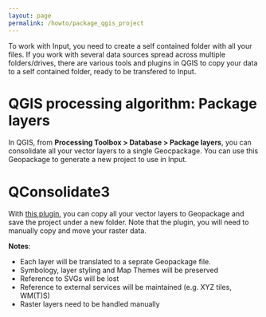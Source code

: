 ```yaml
---
layout: page
permalink: /howto/package_qgis_project
---
```



To work with Input, you need to create a self contained folder with all your files. If you work with several data sources spread across multiple folders/drives, there are various tools and plugins in QGIS to copy your data to a self contained folder, ready to be transfered to Input.

# QGIS processing algorithm: Package layers

In QGIS, from **Processing Toolbox > Database > Package layers**, you can consolidate all your vector layers to a single Geocpackage. You can use this Geopackage to generate a new project to use in Input.

# QConsolidate3

With [this plugin](https://github.com/danzig666/qconsolidate3/), you can copy all your vector layers to Geopackage and save the project under a new folder. Note that the plugin, you will need to manually copy and move your raster data.


**Notes**:
- Each layer will be translated to a seprate Geopackage file.
- Symbology, layer styling and Map Themes will be preserved
- Reference to SVGs will be lost
- Reference to external services will be maintained (e.g. XYZ tiles, WM(T)S)
- Raster layers need to be handled manually

